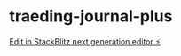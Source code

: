 # traeding-journal-plus

[Edit in StackBlitz next generation editor ⚡️](https://stackblitz.com/~/github.com/Justin9606/traeding-journal-plus)